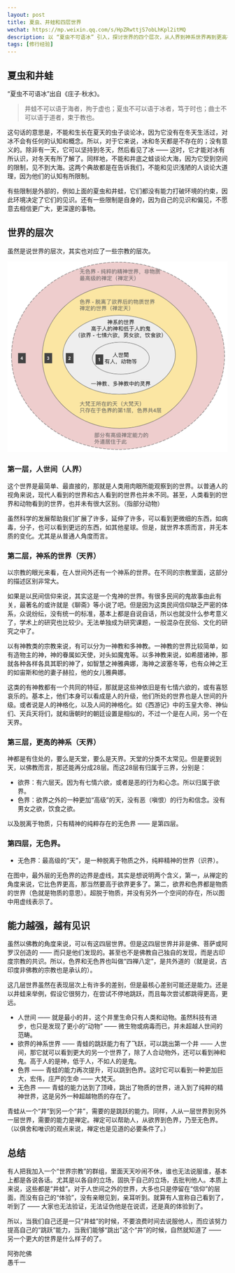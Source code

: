 ```yaml
---
layout: post
title: 夏虫、井蛙和四层世界
wechat: https://mp.weixin.qq.com/s/HpZRwttjS7obLhKpl2itMQ
description: 以 “夏虫不可语冰” 引入，探讨世界的四个层次，从人界到神系世界再到更高神系及无色界，结合禅定与能力阐述人对不同世界的认知，同时提醒人们在未亲身体验前不要盲目争论，应努力提升自我。
tags: [修行经验]
---
```


## 夏虫和井蛙

“夏虫不可语冰”出自《庄子·秋水》。

> 井蛙不可以语于海者，拘于虚也；夏虫不可以语于冰者，笃于时也；曲士不可以语于道者，束于教也。

这句话的意思是，不能和生长在夏天的虫子谈论冰，因为它没有在冬天生活过，对冰不会有任何的认知和概念。所以，对于它来说，冰和冬天都是不存在的；没有意义的。除非有一天，它可以坚持到冬天，然后看见了冰 —— 这时，它才能对冰有所认识，对冬天有所了解了。同样地，不能和井底之蛙谈论大海，因为它受到空间的限制，见不到大海。这两个典故都是在告诉我们，不能和见识浅陋的人谈论大道理，因为他们的认知有所限制。

有些限制是外部的，例如上面的夏虫和井蛙，它们都没有能力打破环境的约束，因此环境决定了它们的见识。还有一些限制是自身的，因为自己的见识和偏见，不愿意去相信更广大，更深邃的事物。

## 世界的层次

虽然是说世界的层次，其实也对应了一些宗教的层次。

![四层世界](../images/2024-08-19-17-33-45.png)

### 第一层，人世间（人界）

这个世界是最简单、最直接的，那就是人类用肉眼所能观察到的世界。以普通人的视角来说，现代人看到的世界和古人看到的世界也并未不同。甚至，人类看到的世界和动物看到的世界，也并未有很大区别。（指部分动物）

虽然科学的发展帮助我们扩展了许多，延伸了许多，可以看到更微细的东西，如病毒，分子，也可以看到更远的东西，如其他星球。但是，就世界本质而言，并无本质的变化。尤其是从普通人角度而言。

### 第二层，神系的世界（天界）

以宗教的眼光来看，在人世间外还有一个神系的世界。在不同的宗教里面，这部分的描述区别非常大。

如果是以民间信仰来说，其实这是一个鬼神的世界。有很多民间的鬼故事由此有关，最著名的或许就是《聊斋》等小说了吧。但是因为这类民间信仰缺乏严密的体系，众说纷纭，没有统一的标准，基本上都是自说自话，所以也就没什么参考意义了，学术上的研究也比较少。无法单独成为研究课题，一般混杂在民俗、文化的研究之中了。

以有神教类的宗教来说，有可以分为一神教和多神教。一神教的世界比较简单，如有造物主的神，神的眷属如天使，对头如魔鬼等。以多神教来说，如希腊诸神，那就各种各样各具其职的神了，如智慧之神雅典娜，海神之波塞冬等，也有众神之王的如宙斯和他的妻子赫拉，他的女儿雅典娜。

这类的有神教都有一个共同的特征，那就是这些神依旧是有七情六欲的，或有喜怒哀乐的。基本上，他们本身可以看成是人的升级，他们所处的世界也是人世间的升级。或者说是人的神格化，以及人间的神格化。如《西游记》中的玉皇大帝、神仙们、天兵天将们，就和唐朝时的朝廷设置是相似的，不过一个是在人间，另一个在天界。

### 第三层，更高的神系（天界）

神都是有住处的，要么是天堂，要么是天界。天堂的分类不太常见。但是要说到天，以佛教而言，那还能再分成28层。而这28层有归属于三界，分别是：

* 欲界：有六层天。因为有七情六欲，或者是恶的行为和心念。所以归属于欲界。
* 色界：欲界之外的一种更加“高级”的天，没有恶（嗔恨）的行为和信念。没有男女之欲，饮食之欲。

以及脱离于物质，只有精神的纯粹存在的无色界 —— 是第四层。

### 第四层，无色界。

* 无色界：最高级的“天”，是一种脱离于物质之外，纯粹精神的世界（识界）。

在图中，最外层的无色界的边界是虚线，其实是想说明两个含义，第一，从禅定的角度来说，它比色界更高，那当然要高于欲界更多了。第二，欲界和色界都是物质的世界（色就是物质的意思）。超脱于物质，并没有另外一个空间的存在，所以图中用虚线表示了。

## 能力越强，越有见识

虽然以佛教的角度来说，可以有这四层世界。但是这四层世界并非是佛、菩萨或阿罗汉创造的 —— 而只是他们发现的。甚至也不是佛教自己独自的发现，而是古印度宗教的共识。所以，色界和无色界也叫做“四禅八定”，是共外道的（就是说，古印度非佛教的宗教也是承认的）。

这几层世界虽然在表现层次上有许多的差别，但是最核心差别可能还是能力。还是以井蛙来举例，假设它很努力，在尝试不停地跳跃，而且每次尝试都跳得更高，更远。

* 人世间 —— 就是最小的井，这个井里生命只有人类和动物。虽然科技有进步，也只是发现了更小的“动物” —— 微生物或病毒而已，并未超越人世间的范畴。
* 欲界的神系世界 —— 青蛙的跳跃能力有了飞跃，可以跳出第一个井 —— 人世间，那它就可以看到更大的另一个世界了，除了人合动物外，还可以看到神和鬼。高于人的是神，低于人，不如人的是鬼。
* 色界 —— 青蛙的能力再次提升，可以跳到色界。这时它可以看到一种更加巨大，宏伟，庄严的生命 —— 大梵天。
* 无色界 —— 青蛙的能力达到了顶峰，跳出了物质的世界，进入到了纯粹的精神世界，这是另外一种超越物质的存在了。

青蛙从一个“井”到另一个“井”，需要的是跳跃的能力。同样，人从一层世界到另外一层世界，需要的能力是禅定。禅定可以帮助人，从欲界到色界，乃至无色界。（以俱舍和唯识的观点来说，禅定也是见道的必要条件了。）

## 总结

有人把我加入一个“世界宗教”的群组，里面天天吵闹不休，谁也无法说服谁，基本上都是各说各话。尤其是以各自的立场，固执于自己的立场，去批判他人。本质上来说，这些都是“井蛙”。对于人世间之外的世界，大多也只是停留在“信仰”的层面，而没有自己的“体验”，没有亲眼见到，亲耳听到。就算有人宣称自己看到了，听到了 —— 大家也无法验证，无法证伪他是在说谎，还是真的体验到了。

所以，当我们自己还是一只“井蛙”的时候，不要浪费时间去说服他人，而应该努力提高自己的“跳跃”能力，当我们能够“跳出”这个“井”的时候，自然就知道了 —— 另一个更大的世界是什么样子的了。

阿弥陀佛<br>
愚千一

